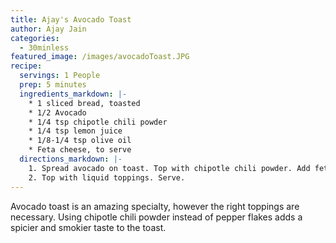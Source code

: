 ```yaml
---
title: Ajay's Avocado Toast
author: Ajay Jain
categories:
  - 30minless
featured_image: /images/avocadoToast.JPG
recipe:
  servings: 1 People
  prep: 5 minutes
  ingredients_markdown: |-
    * 1 sliced bread, toasted
    * 1/2 Avocado
    * 1/4 tsp chipotle chili powder
    * 1/4 tsp lemon juice
    * 1/8-1/4 tsp olive oil
    * Feta cheese, to serve
  directions_markdown: |-
    1. Spread avocado on toast. Top with chipotle chili powder. Add feta cheese if using.
    2. Top with liquid toppings. Serve.
---
```

Avocado toast is an amazing specialty, however the right toppings are necessary. Using chipotle chili powder instead of pepper flakes adds a spicier and smokier taste to the toast.
